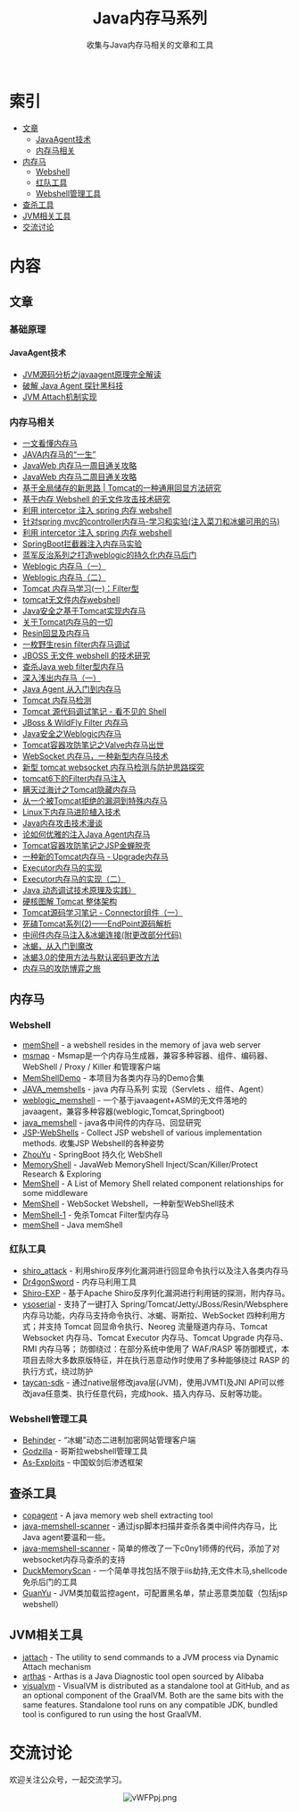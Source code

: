 <div align="center">
    <h1>Java内存马系列</h1>
    <p>收集与Java内存马相关的文章和工具</p>
</div>
<br/>

# 索引

- [文章](#文章)
    - [JavaAgent技术](#JavaAgent技术)
    - [内存马相关](#内存马相关)
- [内存马](#内存马)
    - [Webshell](#Webshell)
    - [红队工具](#红队工具)
    - [Webshell管理工具](#Webshell管理工具)
- [查杀工具](#查杀工具)
- [JVM相关工具](#JVM相关工具)
- [交流讨论](#交流讨论)

# 内容

## 文章

### 基础原理
#### JavaAgent技术
- [JVM源码分析之javaagent原理完全解读](https://developer.aliyun.com/article/2946)
- [破解 Java Agent 探针黑科技](https://zhuanlan.zhihu.com/p/135872794)
- [JVM Attach机制实现](http://lovestblog.cn/blog/2014/06/18/jvm-attach/)

### 内存马相关
- [一文看懂内存马](https://www.freebuf.com/articles/web/274466.html)
- [JAVA内存马的“一生”](https://xz.aliyun.com/t/11003#toc-13)
- [JavaWeb 内存马一周目通关攻略](https://su18.org/post/memory-shell/)
- [JavaWeb 内存马二周目通关攻略](https://su18.org/post/memory-shell-2/)
- [基于全局储存的新思路 | Tomcat的一种通用回显方法研究](https://mp.weixin.qq.com/s?__biz=MzIwNDA2NDk5OQ==&mid=2651374294&idx=3&sn=82d050ca7268bdb7bcf7ff7ff293d7b3)
- [基于内存 Webshell 的无文件攻击技术研究](https://landgrey.me/blog/12/)
- [利用 intercetor 注入 spring 内存 webshell](https://landgrey.me/blog/19/)
- [针对spring mvc的controller内存马-学习和实验(注入菜刀和冰蝎可用的马)](https://www.cnblogs.com/bitterz/p/14820898.html)
- [利用 intercetor 注入 spring 内存 webshell](https://www.cnblogs.com/bitterz/p/14820898.html)
- [SpringBoot拦截器注入内存马实验](https://xz.aliyun.com/t/9746)
- [蓝军反治系列之打造weblogic的持久化内存马后门](https://mp.weixin.qq.com/s/9eDuJdYJMSNGVanZPt6dNQ)
- [Weblogic 内存马（一）](https://kuron3k0.github.io/2021/04/23/weblogic-memshell-1/)
- [Weblogic 内存马（二）](https://kuron3k0.github.io/2021/04/29/weblogic-memshell-2/)
- [Tomcat 内存马学习(一)：Filter型](http://wjlshare.com/archives/1529)
- [tomcat无文件内存webshell](https://uuzdaisuki.com/2021/06/29/tomcat%E6%97%A0%E6%96%87%E4%BB%B6%E5%86%85%E5%AD%98webshell)
- [Java安全之基于Tomcat实现内存马](https://www.cnblogs.com/nice0e3/p/14622879.html)
- [关于Tomcat内存马的一切](https://github.com/Am-ev/Tomcat-Webshell)
- [Resin回显及内存马](https://xz.aliyun.com/t/9639)
- [一枚野生resin filter内存马调试](https://www.anquanke.com/post/id/239866)
- [JBOSS 无文件 webshell 的技术研究](https://paper.seebug.org/1252/)
- [查杀Java web filter型内存马](https://gv7.me/articles/2020/kill-java-web-filter-memshell/)
- [深入浅出内存马（一）](https://jishuin.proginn.com/p/763bfbd5f9cc)
- [Java Agent 从入门到内存马](https://xz.aliyun.com/t/9450#toc-9)
- [Tomcat 内存马检测](https://www.anquanke.com/post/id/219177)
- [Tomcat 源代码调试笔记 - 看不见的 Shell](https://mp.weixin.qq.com/s/x4pxmeqC1DvRi9AdxZ-0Lw)
- [JBoss & WildFly Filter 内存马](https://mp.weixin.qq.com/s?__biz=MzU0MDg5MzIzMQ==&mid=2247486028&idx=1&sn=0c42579dff3cac3e4db7c50f9ae647ce&chksm=fb33030ccc448a1a17ec5feafe452837dd5d983cee2362236c29416d13d7d5222b9ed209e20b&scene=126&sessionid=1647240134&key=fb28ed52e6f6c17c69d1fbb322eb357105beaaa6d27b55736443a2301cb7c7c39b200bd4fae8145f9c8b751cfd595550e7af6941837d5b3ac9740b128cc2471e14dd6da37e26497ab4bfc6ddd7044e8b84d426afa145e742a224ea8656eb531a0a8f829b208160fb93261ffb07f9a00ec09b4ed251183b5fe04e159c1c18ac12&ascene=1&uin=NTY2NTA4NjQ%3D&devicetype=Windows+Server+2016+x64&version=6304051b&lang=zh_CN&exportkey=A3z2qh%2F9r3tz%2B)
- [Java安全之Weblogic内存马](https://www.cnblogs.com/nice0e3/p/14956677.html)
- [Tomcat容器攻防笔记之Valve内存马出世](https://www.anquanke.com/post/id/225870)
- [WebSocket 内存马，一种新型内存马技术](https://www.freebuf.com/articles/web/339616.html)
- [新型 tomcat websocket 内存马检测与防护思路探究](https://www.freebuf.com/articles/web/339361.html)
- [tomcat6下的Filter内存马注入](https://cloud.tencent.com/developer/article/1937711)
- [瞒天过海计之Tomcat隐藏内存马](https://tttang.com/archive/1368/)
- [从一个被Tomcat拒绝的漏洞到特殊内存马](https://xz.aliyun.com/t/10577)
- [Linux下内存马进阶植入技术](https://xz.aliyun.com/t/10186)
- [Java内存攻击技术漫谈](https://xz.aliyun.com/t/10075)
- [论如何优雅的注入Java Agent内存马](https://xz.aliyun.com/t/11640)
- [Tomcat容器攻防笔记之JSP金蝉脱壳](https://www.anquanke.com/post/id/224698)
- [一种新的Tomcat内存马 - Upgrade内存马](https://mp.weixin.qq.com/s?__biz=MzkxNDMxMTQyMg==&mid=2247493034&idx=1&sn=19da761e0945b563551d4187d174a194&chksm=c172f43bf6057d2d94affce2ed8e7c8c5f20ee5fbaa80f62ab0917851685e721eb74a5954fc6#rd)
- [Executor内存马的实现](https://xz.aliyun.com/t/11593)
- [Executor内存马的实现（二）](https://xz.aliyun.com/t/11613)
- [Java 动态调试技术原理及实践）](https://tech.meituan.com/2019/11/07/java-dynamic-debugging-technology.html)
- [硬核图解 Tomcat 整体架构](https://cloud.tencent.com/developer/article/1745954)
- [Tomcat源码学习笔记 - Connector组件（一）](http://chujunjie.top/2019/04/21/Tomcat%E6%BA%90%E7%A0%81%E5%AD%A6%E4%B9%A0%E7%AC%94%E8%AE%B0-Connector%E7%BB%84%E4%BB%B6-%E4%B8%80/)
- [死磕Tomcat系列(2)——EndPoint源码解析](https://juejin.cn/post/6844903874122383374)
- [中间件内存马注入&冰蝎连接(附更改部分代码)](https://mp.weixin.qq.com/s/eI-50-_W89eN8tsKi-5j4g)
- [冰蝎，从入门到魔改](https://www.anquanke.com/post/id/212271?display=mobile)
- [冰蝎3.0的使用方法与默认密码更改方法](https://www.freebuf.com/news/251074.html)
- [内存马的攻防博弈之旅](http://blog.nsfocus.net/webshell-interceptor/)



## 内存马

### Webshell

- [memShell](https://github.com/rebeyond/memShell) - a webshell resides in the memory of java web server
- [msmap](https://github.com/hosch3n/msmap) - Msmap是一个内存马生成器，兼容多种容器、组件、编码器、WebShell / Proxy / Killer 和管理客户端
- [MemShellDemo](https://github.com/jweny/MemShellDemo) - 本项目为各类内存马的Demo合集
- [JAVA_memshells](https://github.com/minhangxiaohui/JAVA_memshells) - java 内存马系列 实现（Servlets 、组件、Agent）
- [weblogic_memshell](https://github.com/keven1z/weblogic_memshell) - 一个基于javaagent+ASM的无文件落地的javaagent，兼容多种容器(weblogic,Tomcat,Springboot)
- [java_memshell](https://github.com/kuron3k0/java_memshell) - java各中间件的内存马、回显研究
- [JSP-WebShells](https://github.com/threedr3am/JSP-WebShells) - Collect JSP webshell of various implementation methods. 收集JSP Webshell的各种姿势
- [ZhouYu](https://github.com/threedr3am/ZhouYu) - SpringBoot 持久化 WebShell
- [MemoryShell](https://github.com/su18/MemoryShell) - JavaWeb MemoryShell Inject/Scan/Killer/Protect Research & Exploring
- [MemShell](https://github.com/ax1sX/MemShell) - A List of Memory Shell related component relationships for some middleware
- [MemShell](https://github.com/veo/wsMemShell) - WebSocket Webshell，一种新型WebShell技术
- [MemShell-1](https://github.com/changheluor007/MemShell-1) - 免杀Tomcat Filter型内存马
- [memShell](https://github.com/feihong-cs/memShell) - Java memShell

### 红队工具
- [shiro_attack](https://github.com/j1anFen/shiro_attack) - 利用shiro反序列化漏洞进行回显命令执行以及注入各类内存马
- [Dr4gonSword](https://github.com/ccdr4gon/Dr4gonSword) - 内存马利用工具
- [Shiro-EXP](https://github.com/Veraxy00/Shiro-EXP) - 基于Apache Shiro反序列化漏洞进行利用链的探测，附内存马。
- [ysoserial](https://github.com/su18/ysoserial) - 支持了一键打入 Spring/Tomcat/Jetty/JBoss/Resin/Websphere 内存马功能，内存马支持命令执行、冰蝎、哥斯拉、WebSocket 四种利用方式；并支持 Tomcat 回显命令执行、Neoreg 流量隧道内存马、Tomcat Websocket 内存马、Tomcat Executor 内存马、Tomcat Upgrade 内存马、RMI 内存马等；
防御绕过：在部分系统中使用了 WAF/RASP 等防御模式，本项目去除大多数原版特征，并在执行恶意动作时使用了多种能够绕过 RASP 的执行方式，绕过防护
- [taycan-sdk](https://github.com/bigBestWay/taycan-sdk) - 通过native层修改java层(JVM)，使用JVMTI及JNI API可以修改java任意类、执行任意代码，完成hook、插入内存马、反射等功能。
### Webshell管理工具
- [Behinder](https://github.com/rebeyond/Behinder) - “冰蝎”动态二进制加密网站管理客户端
- [Godzilla](https://github.com/BeichenDream/Godzilla) - 哥斯拉webshell管理工具
- [As-Exploits](https://github.com/yzddmr6/As-Exploits) - 中国蚁剑后渗透框架
## 查杀工具
- [copagent](https://github.com/LandGrey/copagent) - A java memory web shell extracting tool
- [java-memshell-scanner](https://github.com/c0ny1/java-memshell-scanner) - 通过jsp脚本扫描并查杀各类中间件内存马，比Java agent要温和一些。
- [java-memshell-scanner](https://github.com/tovd-go/java-memshell-scan) - 简单的修改了一下c0ny1师傅的代码，添加了对websocket内存马查杀的支持
- [DuckMemoryScan](https://github.com/huoji120/DuckMemoryScan) - 一个简单寻找包括不限于iis劫持,无文件木马,shellcode免杀后门的工具
- [GuanYu](https://github.com/threedr3am/GuanYu) - JVM类加载监控agent，可配置黑名单，禁止恶意类加载（包括jsp webshell）


## JVM相关工具
- [jattach](https://github.com/apangin/jattach) - The utility to send commands to a JVM process via Dynamic Attach mechanism
- [arthas](https://github.com/alibaba/arthas) - Arthas is a Java Diagnostic tool open sourced by Alibaba
- [visualvm](http://visualvm.github.io/) - VisualVM is distributed as a standalone tool at GitHub, and as an optional component of the GraalVM. Both are the same bits with the same features. Standalone tool runs on any compatible JDK, bundled tool is configured to run using the host GraalVM.

# 交流讨论

欢迎关注公众号，一起交流学习。
<p align="center">
    <img src="https://s1.ax1x.com/2022/08/27/vWFPpj.png" alt="vWFPpj.png" border="0" />
</p>

